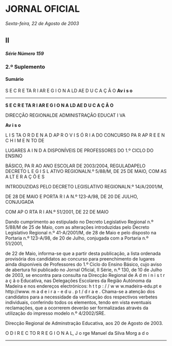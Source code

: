 # JORNAL OFICIAL

###### Sexta-feira, 22 de Agosto de 2003

## II

##### Série Número 159

### **2.º Suplemento**

#### **Sumário**

S E C R E TA R I AR E G I O N A LD AE D U C A Ç Ã O
**Av i s o**




---

**S E C R E TA R I AR E G I O N A LD AE D U C A Ç Ã O**


DIRECÇÃO REGIONALDE ADMINISTRAÇÃO EDUCAT I VA


**Av i s o**


L I S TA O R D E N A D AP R O V I S Ó R I A DO CONCURSO PA R AP R E E N C H I M E N TO DE

LUGARES A I N D A DISPONÍVEIS DE PROFESSORES DO 1.º CICLO DO ENSINO

BÁSICO, PA R AO ANO ESCOLAR DE 2003/2004, REGULADAPELO DECRETO
L E G I S L ATIVO REGIONALN.º 5/88/M, DE 25 DE MAIO, COM AS A LT E R A Ç Õ E S

INTRODUZIDAS PELO DECRETO LEGISLATIVO REGIONALN.º 14/A/2001/M,

DE 28 DE MAIO E PORTA R I A N.º 123-A/98, DE 20 DE JULHO, CONJUGADA

COM AP O RTA R I AN.º 51/2001, DE 22 DE MAIO


Dando cumprimento ao estipulado no Decreto Legislativo
Regional n.º 5/88/M de 25 de Maio, com as alterações introduzidas pelo Decreto Legislativo Regional n.º 41-A/2001/M, de
28 de Maio e pelo disposto na Portaria n.º
123-A/98, de 20 de Julho, conjugada com a Portaria n.º 51/2001,



de 22 de Maio, informa-se que a partir desta publicação, a lista
ordenada provisória dos candidatos ao concurso para
preenchimento de lugares ainda disponíveis de Professores do 1.º
Ciclo do Ensino Básico, cujo aviso de abertura foi publicado no
Jornal Oficial, II Série, n.º 130, de 10 de Julho de 2003, se
encontra para consulta na Direcção Regional de A d m i n i s t r a ç ã o
Educativa, nas Delegações Escolares da Região Autónoma da
Madeira e nos endereços electrónicos:
h t t p : / / w w w.madeira-edu.pt e http://www. m a d e i r a - e d u . p t / d r a e .
Chama-se a atenção dos candidatos para a necessidade da
verificação dos respectivos verbetes individuais, conferindo
todos os elementos, tendo em vista eventuais reclamações, que a
ocorrerem deverão ser formalizadas através da utilização do
impresso modelo n.º 4/2002/SRE.


Direcção Regional de Adminstração Educativa, aos 20 de
Agosto de 2003.


O D I R E C TO R R E G I O N A L, J o rge Manuel da Silva Morg a d o




---
